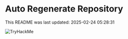 # Auto Regenerate Repository

This README was last updated: 2025-02-24 05:28:31

 ![TryHackMe](https://tryhackme.com/badge/533634)
